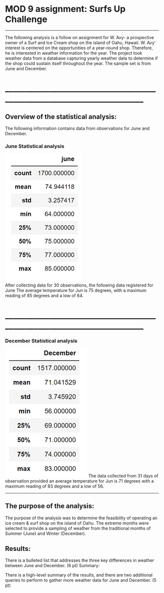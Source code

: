 # MOD 9 assignment: Surfs Up Challenge
************************************************************************
The following analysis is a follow on assignment for W. Avy- a prospective owner of a Surf and Ice Cream shop on the island of Oahu, Hawaii.
W. Avy' interest is centered on the opportunities of a year-round shop. Therefore, he is interested in weather information for the year. The project took weather data from a database capturing yearly weather data to determine if the shop could sustain itself throughout the year. The sample set is from June and December.
# _______________________________________________________________________
## Overview of the statistical analysis:
The following information contains data from observations for June and December. 

### June Statistical analysis
![June descriptional data](https://github.com/JBtallgrass/surfs_up/blob/main/JUN_Desc.png)  
After collecting data for 30 observations, the following data registered for June
The average temperature for Jun is 75 degrees, with a maximum reading of 85 degrees and a low of 64.
# _______________________________________________________________________
### December Statistical analysis
![December descriptional Data](https://github.com/JBtallgrass/surfs_up/blob/main/DEC_Desc.png) 
The data collected from 31 days of observation provided an average temperature for Jun is 71 degrees 
with a maximum reading of 83 degrees and a low of 56. 

______________________________________________________________________
## The purpose of the analysis:
The purpose of the analysis was to determine the feasibility of operating an ice cream & surf shop on the island of Oahu. The extreme months were selected to provide
a sampling of weather from the traditional months of Summer (June) and Winter (December). 

## Results:

There is a bulleted list that addresses the three key differences in weather between June and December. (6 pt)
Summary:

There is a high-level summary of the results, and there are two additional queries to perform to gather more weather data for June and December. (5 pt)
